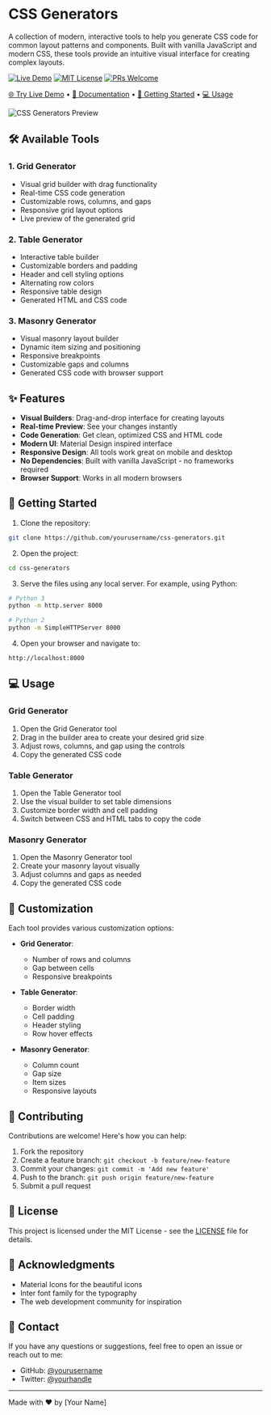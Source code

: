 # CSS Generators

A collection of modern, interactive tools to help you generate CSS code for common layout patterns and components. Built with vanilla JavaScript and modern CSS, these tools provide an intuitive visual interface for creating complex layouts.

[![Live Demo](https://img.shields.io/badge/LIVE-DEMO-brightgreen.svg)](https://axe020.github.io/html-css-generator-tool.github.io/)
[![MIT License](https://img.shields.io/badge/License-MIT-blue.svg)](LICENSE)
[![PRs Welcome](https://img.shields.io/badge/PRs-welcome-brightgreen.svg)](CONTRIBUTING.md)

[🌐 Try Live Demo](https://axe020.github.io/html-css-generator-tool.github.io/) • [📖 Documentation](#-features) • [🚀 Getting Started](#-getting-started) • [💻 Usage](#-usage)

![CSS Generators Preview](preview.png)

## 🛠 Available Tools

### 1. Grid Generator
- Visual grid builder with drag functionality
- Real-time CSS code generation
- Customizable rows, columns, and gaps
- Responsive grid layout options
- Live preview of the generated grid

### 2. Table Generator
- Interactive table builder
- Customizable borders and padding
- Header and cell styling options
- Alternating row colors
- Responsive table design
- Generated HTML and CSS code

### 3. Masonry Generator
- Visual masonry layout builder
- Dynamic item sizing and positioning
- Responsive breakpoints
- Customizable gaps and columns
- Generated CSS code with browser support

## ✨ Features

- **Visual Builders**: Drag-and-drop interface for creating layouts
- **Real-time Preview**: See your changes instantly
- **Code Generation**: Get clean, optimized CSS and HTML code
- **Modern UI**: Material Design inspired interface
- **Responsive Design**: All tools work great on mobile and desktop
- **No Dependencies**: Built with vanilla JavaScript - no frameworks required
- **Browser Support**: Works in all modern browsers

## 🚀 Getting Started

1. Clone the repository:
```bash
git clone https://github.com/yourusername/css-generators.git
```

2. Open the project:
```bash
cd css-generators
```

3. Serve the files using any local server. For example, using Python:
```bash
# Python 3
python -m http.server 8000

# Python 2
python -m SimpleHTTPServer 8000
```

4. Open your browser and navigate to:
```
http://localhost:8000
```

## 💻 Usage

### Grid Generator
1. Open the Grid Generator tool
2. Drag in the builder area to create your desired grid size
3. Adjust rows, columns, and gap using the controls
4. Copy the generated CSS code

### Table Generator
1. Open the Table Generator tool
2. Use the visual builder to set table dimensions
3. Customize border width and cell padding
4. Switch between CSS and HTML tabs to copy the code

### Masonry Generator
1. Open the Masonry Generator tool
2. Create your masonry layout visually
3. Adjust columns and gaps as needed
4. Copy the generated CSS code

## 🎨 Customization

Each tool provides various customization options:

- **Grid Generator**:
  - Number of rows and columns
  - Gap between cells
  - Responsive breakpoints

- **Table Generator**:
  - Border width
  - Cell padding
  - Header styling
  - Row hover effects

- **Masonry Generator**:
  - Column count
  - Gap size
  - Item sizes
  - Responsive layouts

## 🤝 Contributing

Contributions are welcome! Here's how you can help:

1. Fork the repository
2. Create a feature branch: `git checkout -b feature/new-feature`
3. Commit your changes: `git commit -m 'Add new feature'`
4. Push to the branch: `git push origin feature/new-feature`
5. Submit a pull request

## 📝 License

This project is licensed under the MIT License - see the [LICENSE](LICENSE) file for details.

## 🙏 Acknowledgments

- Material Icons for the beautiful icons
- Inter font family for the typography
- The web development community for inspiration

## 📧 Contact

If you have any questions or suggestions, feel free to open an issue or reach out to me:

- GitHub: [@yourusername](https://github.com/yourusername)
- Twitter: [@yourhandle](https://twitter.com/yourhandle)

---

Made with ❤️ by [Your Name] 